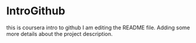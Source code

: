 # IntroGithub
this is coursera intro to github
I am editing the README file. Adding some more details about the project description.
